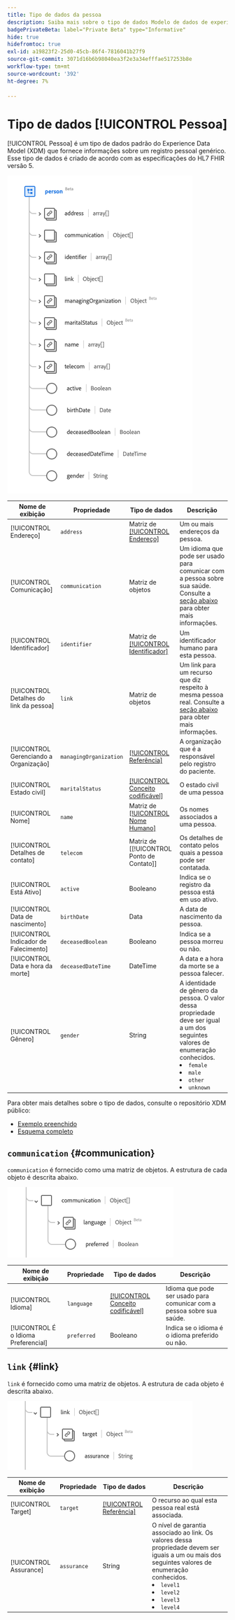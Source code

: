 ```yaml
---
title: Tipo de dados da pessoa
description: Saiba mais sobre o tipo de dados Modelo de dados de experiência da pessoa (XDM).
badgePrivateBeta: label="Private Beta" type="Informative"
hide: true
hidefromtoc: true
exl-id: a19823f2-25d0-45cb-86f4-7816041b27f9
source-git-commit: 3071d16b6b98040ea3f2e3a34efffae517253b8e
workflow-type: tm+mt
source-wordcount: '392'
ht-degree: 7%

---
```


# Tipo de dados [!UICONTROL Pessoa]

[!UICONTROL Pessoa] é um tipo de dados padrão do Experience Data Model (XDM) que fornece informações sobre um registro pessoal genérico. Esse tipo de dados é criado de acordo com as especificações do HL7 FHIR versão 5.

![Estrutura de tipo de dados da pessoa](../../../images/healthcare/data-types/person/person.png)

| Nome de exibição | Propriedade | Tipo de dados | Descrição |
| --- | --- | --- | --- |
| [!UICONTROL Endereço] | `address` | Matriz de [[!UICONTROL Endereço]](../data-types/address.md) | Um ou mais endereços da pessoa. |
| [!UICONTROL Comunicação] | `communication` | Matriz de objetos | Um idioma que pode ser usado para comunicar com a pessoa sobre sua saúde. Consulte a [seção abaixo](#communication) para obter mais informações. |
| [!UICONTROL Identificador] | `identifier` | Matriz de [[!UICONTROL Identificador]](../data-types/identifier.md) | Um identificador humano para esta pessoa. |
| [!UICONTROL Detalhes do link da pessoa] | `link` | Matriz de objetos | Um link para um recurso que diz respeito à mesma pessoa real. Consulte a [seção abaixo](#link) para obter mais informações. |
| [!UICONTROL Gerenciando a Organização] | `managingOrganization` | [[!UICONTROL Referência]](../data-types/reference.md) | A organização que é a responsável pelo registro do paciente. |
| [!UICONTROL Estado civil] | `maritalStatus` | [[!UICONTROL Conceito codificável]](../data-types/codeable-concept.md) | O estado civil de uma pessoa |
| [!UICONTROL Nome] | `name` | Matriz de [[!UICONTROL Nome Humano]](../data-types/human-name.md) | Os nomes associados a uma pessoa. |
| [!UICONTROL Detalhes de contato] | `telecom` | Matriz de [[!UICONTROL Ponto de Contato]] | Os detalhes de contato pelos quais a pessoa pode ser contatada. |
| [!UICONTROL Está Ativo] | `active` | Booleano | Indica se o registro da pessoa está em uso ativo. |
| [!UICONTROL Data de nascimento] | `birthDate` | Data | A data de nascimento da pessoa. |
| [!UICONTROL Indicador de Falecimento] | `deceasedBoolean` | Booleano | Indica se a pessoa morreu ou não. |
| [!UICONTROL Data e hora da morte] | `deceasedDateTime` | DateTime | A data e a hora da morte se a pessoa falecer. |
| [!UICONTROL Gênero] | `gender` | String | A identidade de gênero da pessoa. O valor dessa propriedade deve ser igual a um dos seguintes valores de enumeração conhecidos. <li> `female` </li> <li> `male` </li> <li> `other` </li> <li> `unknown`</li> |

Para obter mais detalhes sobre o tipo de dados, consulte o repositório XDM público:

* [Exemplo preenchido](https://github.com/adobe/xdm/blob/master/extensions/industry/healthcare/fhir/datatypes/identifier.example.1.json)
* [Esquema completo](https://github.com/adobe/xdm/blob/master/extensions/industry/healthcare/fhir/datatypes/identifier.schema.json)

## `communication` {#communication}

`communication` é fornecido como uma matriz de objetos. A estrutura de cada objeto é descrita abaixo.

![estrutura de comunicação](../../../images/healthcare/data-types/person/communication.png)

| Nome de exibição | Propriedade | Tipo de dados | Descrição |
| --- | --- | --- | --- |
| [!UICONTROL Idioma] | `language` | [[!UICONTROL Conceito codificável]](../data-types/codeable-concept.md) | Idioma que pode ser usado para comunicar com a pessoa sobre sua saúde. |
| [!UICONTROL É o Idioma Preferencial] | `preferred` | Booleano | Indica se o idioma é o idioma preferido ou não. |

## `link` {#link}

`link` é fornecido como uma matriz de objetos. A estrutura de cada objeto é descrita abaixo.

![estrutura do link](../../../images/healthcare/data-types/person/link.png)

| Nome de exibição | Propriedade | Tipo de dados | Descrição |
| --- | --- | --- | --- |
| [!UICONTROL Target] | `target` | [[!UICONTROL Referência]](../data-types/reference.md) | O recurso ao qual esta pessoa real está associada. |
| [!UICONTROL Assurance] | `assurance` | String | O nível de garantia associado ao link. Os valores dessa propriedade devem ser iguais a um ou mais dos seguintes valores de enumeração conhecidos. <li> `level1` </li> <li> `level2` </li> <li> `level3` </li> <li> `level4` </li> |
